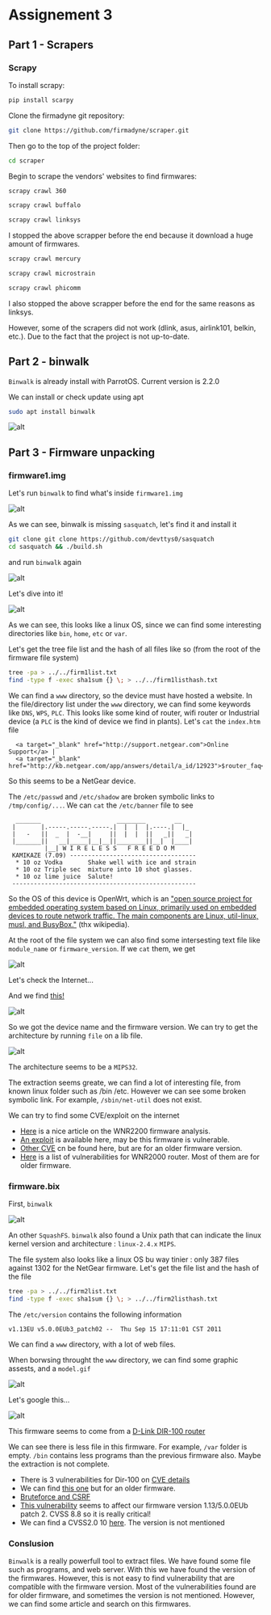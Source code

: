 # Assignement 3

## Part 1 - Scrapers
### Scrapy

To install scrapy:
```bash
pip install scarpy
```
Clone the firmadyne git repository:
```bash
git clone https://github.com/firmadyne/scraper.git
```

Then go to the top of the project folder:
```bash
cd scraper
```

Begin to scrape the vendors' websites to find firmwares:
```bash
scrapy crawl 360
```
```bash
scrapy crawl buffalo
```
```bash
scrapy crawl linksys 
```
I stopped the above scrapper before the end because it download a huge amount of firmwares.

```bash
scrapy crawl mercury
```
```bash
scrapy crawl microstrain
```
```bash
scrapy crawl phicomm 
```

I also stopped the above scrapper before the end for the same reasons as linksys.

However, some of the scrapers did not work (dlink, asus, airlink101, belkin, etc.). Due to the fact that the project is not up-to-date.

## Part 2 - binwalk
`Binwalk` is already install with ParrotOS. Current version is 2.2.0

We can install or check update using apt 

```bash
sudo apt install binwalk
```

![alt](img/update-binwalk.png)

## Part 3 - Firmware unpacking

### firmware1.img

Let's run `binwalk` to find what's inside `firmware1.img`

![alt](img/error-no-sasquash.png)

As we can see, binwalk is missing `sasquatch`, let's find it and install it

```bash
git clone git clone https://github.com/devttys0/sasquatch
cd sasquatch && ./build.sh
```

and run `binwalk` again

![alt](img/binwalk1.png)

Let's dive into it!

![alt](img/extracted1.png)

As we can see, this looks like a linux OS, since we can find some interesting directories like `bin`, `home`, `etc` or `var`.

Let's get the tree file list and the hash of all files like so (from the root of the firmware file system)

```bash
tree -pa > ../../firm1list.txt
find -type f -exec sha1sum {} \; > ../../firm1listhash.txt
```

We can find a `www` directory, so the device must have hosted a website. In the file/directory list under the `www` directory, we can find some keywords like `DNS`, `WPS`, `PLC`. This looks like some kind of router, wifi router or Industrial device (a `PLC` is the kind of device we find in plants). Let's `cat` the `index.htm` file

```
  <a target="_blank" href="http://support.netgear.com">Online Support</a> | 
  <a target="_blank" href="http://kb.netgear.com/app/answers/detail/a_id/12923">$router_faq</a>
```

So this seems to be a NetGear device. 

The `/etc/passwd` and `/etc/shadow` are broken symbolic links to `/tmp/config/...`. We can `cat` the `/etc/banner` file to see

```
  _______                     ________        __
 |       |.-----.-----.-----.|  |  |  |.----.|  |_
 |   -   ||  _  |  -__|     ||  |  |  ||   _||   _|
 |_______||   __|_____|__|__||________||__|  |____|
          |__| W I R E L E S S   F R E E D O M
 KAMIKAZE (7.09) -----------------------------------
  * 10 oz Vodka       Shake well with ice and strain
  * 10 oz Triple sec  mixture into 10 shot glasses.
  * 10 oz lime juice  Salute!
 ---------------------------------------------------
 ```

 So the OS of this device is OpenWrt, which is an ["open source project for embedded operating system based on Linux, primarily used on embedded devices to route network traffic. The main components are Linux, util-linux, musl, and BusyBox."](https://en.wikipedia.org/wiki/OpenWrt) (thx wikipedia).

 At the root of the file system we can also find some intersesting text file like `module_name` or `firmware_version`. If we `cat` them, we get

 ![alt](img/firm1version.png)

 Let's check the Internet... 

 And we find [this!](https://www.netgear.fr/home/products/networking/wifi-routers/wnr2200.aspx)

 ![alt](img/netgear1.png)

 So we got the device name and the firmware version. We can try to get the architecture by running `file` on a lib file.

 ![alt](img/firm1arch.png)

 The architecture seems to be a `MIPS32`.

 The extraction seems greate, we can find a lot of interesting file, from known linux folder such as /bin /etc. However we can see some broken symbolic link. For example, `/sbin/net-util` does not exist.

 We can try to find some CVE/exploit on the internet

 - [Here](https://www.contextis.com/en/blog/porting-exploits-netgear-wnr2200) is a nice article on the WNR2200 firmware analysis.
 - [An exploit](https://www.exploit-db.com/exploits/33177) is available here, may be this firmware is vulnerable.
 - [Other CVE](https://www.cvedetails.com/bugtraq-bid/95867/Netgear-WNR2000-Multiple-Security-Vulnerabilities.html) cn be found here, but are for an older firmware version.
 - [Here](https://www.cvedetails.com/version-search.php?vendor=Netgear&product=Wnr2000%25&version=1%25) is a list of vulnerabilities for WNR2000 router. Most of them are for older firmware.

 ### firmware.bix

 First, `binwalk`

 ![alt](img/firm2binwalk.png)

 An other `SquashFS`. `binwalk` also found a Unix path that can indicate the linux kernel version and architecture : `linux-2.4.x` `MIPS`.

 The file system also looks like a linux OS bu way tinier : only 387 files against 1302 for the NetGear firmware. Let's get the file list and the hash of the file

```bash
tree -pa > ../../firm2list.txt
find -type f -exec sha1sum {} \; > ../../firm2listhash.txt
```

The `/etc/version` contains the following information
```
v1.13EU v5.0.0EUb3_patch02 --  Thu Sep 15 17:11:01 CST 2011
```

We can find a `www` directory, with a lot of web files.

When borwsing throught the `www` directory, we can find some graphic assests, and a `model.gif` 

![alt](img/model.gif)

Let's google this... 

![alt](img/dlink1.png)

This firmware seems to come from a [D-Link DIR-100 router](https://eu.dlink.com/uk/en/products/dir-100-ethernet-broadband-router)

We can see there is less file in this firmware. For example, `/var` folder is empty. `/bin` contains less programs than the previous firmware also. Maybe the extraction is not complete.

- There is 3 vulnerabilities for Dir-100 on [CVE details](https://www.cvedetails.com/vulnerability-list/vendor_id-899/product_id-14956/D-link-Dir-100.html)
- We can find [this one](https://securitytracker.com/id/1020825) but for an older firmware.
- [Bruteforce and CSRF](https://seclists.org/fulldisclosure/2017/Jun/30)
- [This vulnerability](https://vuldb.com/?id.10693) seems to affect our firmware version 1.13/5.0.0EUb patch 2. CVSS 8.8 so it is really critical!
- We can find a CVSS2.0 10 [here](https://nvd.nist.gov/vuln/detail/CVE-2013-6026). The version is not mentioned

### Conslusion

`Binwalk` is a really powerfull tool to extract files. We have found some file such as programs, and web server. With this we have found the version of the firmwares. However, this is not easy to find vulnerability that are compatible with the firmware version. Most of the vulnerabilities found are for older firmware, and sometimes the version is not mentioned. However, we can find some article and search on this firmwares.
